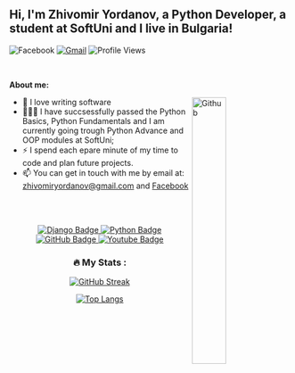 ## Hi, I'm Zhivomir Yordanov, a Python Developer, a student at SoftUni and I live in Bulgaria!

<!-- Your badges
You can use the website to generate badges: https://shields.io/
-->
![Facebook](https://www.facebook.com/jivomir.j.todorov)
[![Gmail](https://img.shields.io/badge/-Gmail-c14438?style=flat&logo=Gmail&logoColor=white)](mailto:zhivomiryordanov@gmail.com)
![Profile Views](https://komarev.com/ghpvc/?username=zhiyord&color=green)

&nbsp;

<!-- Talking about you -->
**About me:**

<!-- Any image aligned to the right. Beware the width -->
<img width="35%" align="right" alt="Github" src="https://cdn.pixabay.com/photo/2017/08/25/13/36/code-geek-2680204_1280.png" />

- :telescope: I love writing software 
- 👨🏽‍💻 I have succsessfully passed the Python Basics, Python Fundamentals and I am currently going trough Python Advance and OOP modules at SoftUni; 
- :zap: I spend each epare minute of my time to code and plan future projects.
- 📫 You can get in touch with me by email at: zhivomiryordanov@gmail.com and [Facebook](https://www.facebook.com/jivomir.j.todorov)

<br/><br/>

<div id="badges" align="center">
  <a href="your-django-URL">
    <img src="https://img.shields.io/badge/django-%23092E20.svg?style=for-the-badge&logo=django&logoColor=white" alt="Django Badge"/>
  </a>
  
  <a href="your-python-URL">
    <img src="https://img.shields.io/badge/python-3670A0?style=for-the-badge&logo=python&logoColor=ffdd54" alt="Python Badge"/>
  </a>
  
  <a href="your-github-URL">
    <img src="https://img.shields.io/badge/github-%23121011.svg?style=for-the-badge&logo=github&logoColor=white" alt="GitHub Badge"/>
  </a>
  
  <a href="your-youtube-URL">
    <img src="https://img.shields.io/badge/YouTube-red?style=for-the-badge&logo=youtube&logoColor=white" alt="Youtube Badge"/>
  </a>  
  

### :fire: My Stats :
[![GitHub Streak](http://github-readme-streak-stats.herokuapp.com?user=zhiyordness&theme=dark&background=000000)](https://git.io/streak-stats)

[![Top Langs](https://github-readme-stats.vercel.app/api/top-langs/?username=zhiyordness&layout=compact&theme=vision-friendly-dark)](https://github.com/anuraghazra/github-readme-stats)
